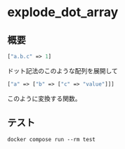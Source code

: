 # explode_dot_array

## 概要
```php
["a.b.c" => 1]
```

ドット記法のこのような配列を展開して

```php
["a" => ["b" => ["c" => "value"]]]
```

このように変換する関数。

## テスト
```
docker compose run --rm test
```
